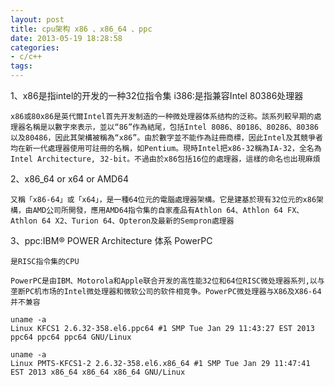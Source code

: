 ```yaml
---
layout: post
title: cpu架构 x86 、x86_64 、ppc
date: 2013-05-19 18:28:58
categories:
- c/c++
tags:
---
```


1、x86是指intel的开发的一种32位指令集 i386:是指兼容Intel 80386处理器

	x86或80x86是英代爾Intel首先开发制造的一种微处理器体系结构的泛称。該系列較早期的處理器名稱是以數字來表示，並以“86”作為結尾，包括Intel 8086、80186、80286、80386以及80486，因此其架構被稱為“x86”。由於數字並不能作為註冊商標，因此Intel及其競爭者均在新一代處理器使用可註冊的名稱，如Pentium。現時Intel把x86-32稱為IA-32，全名為Intel Architecture, 32-bit。不過由於x86包括16位的處理器，這樣的命名也出現麻煩

2、x86_64 or x64 or AMD64

	又稱「x86-64」或「x64」，是一種64位元的電腦處理器架構。它是建基於現有32位元的x86架構，由AMD公司所開發，應用AMD64指令集的自家產品有Athlon 64、Athlon 64 FX、Athlon 64 X2、Turion 64、Opteron及最新的Sempron處理器

3、ppc:IBM® POWER Architecture 体系   PowerPC

	是RISC指令集的CPU

	PowerPC是由IBM、Motorola和Apple联合开发的高性能32位和64位RISC微处理器系列,以与垄断PC机市场的Intel微处理器和微软公司的软件相竞争。PowerPC微处理器与X86及X86-64并不兼容


```
uname -a
Linux KFCS1 2.6.32-358.el6.ppc64 #1 SMP Tue Jan 29 11:43:27 EST 2013 ppc64 ppc64 ppc64 GNU/Linux

uname -a
Linux PMTS-KFCS1-2 2.6.32-358.el6.x86_64 #1 SMP Tue Jan 29 11:47:41 EST 2013 x86_64 x86_64 x86_64 GNU/Linux
```